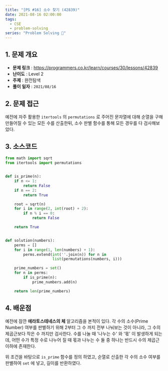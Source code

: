 ```yaml
---
title: "[PS #16] 소수 찾기 (42839)"
date: 2021-08-16 02:00:00
tags:
  - CSE
  - problem-solving
series: "Problem Solving 🤔"
---
```


## 1. 문제 개요

- **문제 링크** : https://programmers.co.kr/learn/courses/30/lessons/42839
- **난이도** : Level 2
- **주제** : 완전탐색
- **풀이 일자** : `2021/08/16`

## 2. 문제 접근

예전에 자주 활용한 `itertools` 의 `permutations` 로 주어진 문자열에 대해 순열을 구해 만들어질 수 있는 모든 수를 산출한뒤, 소수 판별 함수를 통해 모든 경우를 다 검사해보았다.

## 3. 소스코드

```python
from math import sqrt
from itertools import permutations


def is_prime(n):
    if n <= 1:
        return False
    if n == 2:
        return True

    root = sqrt(n)
    for i in range(2, int(root) + 2):
        if n % i == 0:
            return False

    return True


def solution(numbers):
    perms = []
    for i in range(1, len(numbers) + 1):
        perms.extend(int(''.join(n)) for n in
                     list(permutations(numbers, i)))

    prime_numbers = set()
    for n in perms:
        if is_prime(n):
            prime_numbers.add(n)

    return len(prime_numbers)

```

## 4. 배운점

예전에 잠깐 **에라토스테네스의 체** 알고리즘을 본적이 있다. 각 수의 소수(Prime Number) 여부를 판별하기 위해 2부터 그 수 까지 전부 나눠보는 것이 아니라, 그 수의 제곱근보다 작은 수 까지만 검사한다. 수를 나눌 때 '나누는 수' 와 '몫' 이 발생하게 되는데, 어떤 수가 특정 수로 나누어 질 때 몫과 나누는 수 둘 중 하나는 반드시 수의 제곱근 이하에 존재한다.

위 조건을 바탕으로 `is_prime` 함수를 정의 하였고, 순열로 산출한 각 수의 소수 여부를 판별하여 `set` 에 넣고, 길이를 반환하였다.
